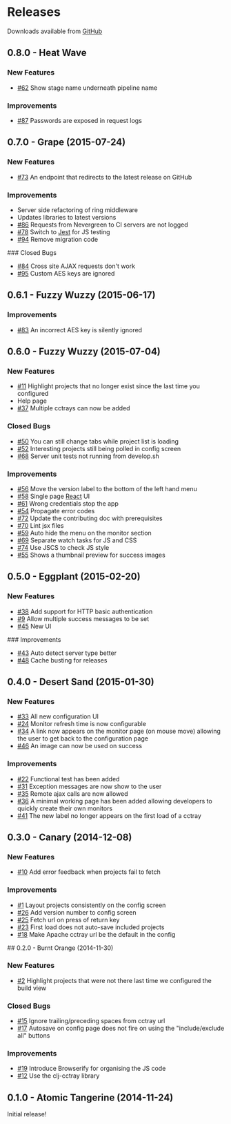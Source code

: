 # Releases

Downloads available from [GitHub](https://github.com/build-canaries/nevergreen/releases)

## 0.8.0 - Heat Wave

### New Features

* [\#62](https://github.com/build-canaries/nevergreen/issues/62) Show stage name underneath pipeline name

### Improvements

* [\#87](https://github.com/build-canaries/nevergreen/issues/87) Passwords are exposed in request logs

## 0.7.0 - Grape (2015-07-24)

### New Features

* [\#73](https://github.com/build-canaries/nevergreen/issues/73) An endpoint that redirects to the latest release on GitHub

### Improvements

* Server side refactoring of ring middleware
* Updates libraries to latest versions
* [\#86](https://github.com/build-canaries/nevergreen/issues/86) Requests from Nevergreen to CI servers are not logged
* [\#78](https://github.com/build-canaries/nevergreen/issues/78) Switch to [Jest](https://facebook.github.io/jest/) for JS testing
* [\#94](https://github.com/build-canaries/nevergreen/issues/94) Remove migration code

### Closed Bugs

* [\#84](https://github.com/build-canaries/nevergreen/issues/84) Cross site AJAX requests don't work
* [\#95](https://github.com/build-canaries/nevergreen/issues/95) Custom AES keys are ignored

## 0.6.1 - Fuzzy Wuzzy (2015-06-17)

### Improvements

* [\#83](https://github.com/build-canaries/nevergreen/issues/83) An incorrect AES key is silently ignored

## 0.6.0 - Fuzzy Wuzzy (2015-07-04)

### New Features

* [\#11](https://github.com/build-canaries/nevergreen/issues/11) Highlight projects that no longer exist since the last time you configured
* Help page
* [\#37](https://github.com/build-canaries/nevergreen/issues/37) Multiple cctrays can now be added

### Closed Bugs

* [\#50](https://github.com/build-canaries/nevergreen/issues/50) You can still change tabs while project list is loading
* [\#52](https://github.com/build-canaries/nevergreen/issues/52) Interesting projects still being polled in config screen
* [\#68](https://github.com/build-canaries/nevergreen/issues/68) Server unit tests not running from develop.sh

### Improvements

* [\#56](https://github.com/build-canaries/nevergreen/issues/56) Move the version label to the bottom of the left hand menu
* [\#58](https://github.com/build-canaries/nevergreen/issues/58) Single page [React](https://facebook.github.io/react/) UI
* [\#61](https://github.com/build-canaries/nevergreen/issues/61) Wrong credentials stop the app
* [\#54](https://github.com/build-canaries/nevergreen/issues/54) Propagate error codes
* [\#72](https://github.com/build-canaries/nevergreen/issues/72) Update the contributing doc with prerequisites
* [\#70](https://github.com/build-canaries/nevergreen/issues/70) Lint jsx files
* [\#59](https://github.com/build-canaries/nevergreen/issues/59) Auto hide the menu on the monitor section
* [\#69](https://github.com/build-canaries/nevergreen/issues/69) Separate watch tasks for JS and CSS
* [\#74](https://github.com/build-canaries/nevergreen/issues/74) Use JSCS to check JS style
* [\#55](https://github.com/build-canaries/nevergreen/issues/55) Shows a thumbnail preview for success images

## 0.5.0 - Eggplant (2015-02-20)

### New Features

* [\#38](https://github.com/build-canaries/nevergreen/issues/38) Add support for HTTP basic authentication
* [\#9](https://github.com/build-canaries/nevergreen/issues/9) Allow multiple success messages to be set
* [\#45](https://github.com/build-canaries/nevergreen/issues/45) New UI

### Improvements

* [\#43](https://github.com/build-canaries/nevergreen/issues/43) Auto detect server type better
* [\#48](https://github.com/build-canaries/nevergreen/issues/48) Cache busting for releases

## 0.4.0 - Desert Sand (2015-01-30)

### New Features

* [\#33](https://github.com/build-canaries/nevergreen/issues/33) All new configuration UI
* [\#24](https://github.com/build-canaries/nevergreen/issues/24) Monitor refresh time is now configurable
* [\#34](https://github.com/build-canaries/nevergreen/issues/34) A link now appears on the monitor page (on mouse move) allowing the user to get back to the configuration page
* [\#46](https://github.com/build-canaries/nevergreen/issues/46) An image can now be used on success

### Improvements

* [\#22](https://github.com/build-canaries/nevergreen/issues/22) Functional test has been added
* [\#31](https://github.com/build-canaries/nevergreen/issues/31) Exception messages are now show to the user
* [\#35](https://github.com/build-canaries/nevergreen/issues/35) Remote ajax calls are now allowed
* [\#36](https://github.com/build-canaries/nevergreen/issues/36) A minimal working page has been added allowing developers to quickly create their own monitors
* [\#41](https://github.com/build-canaries/nevergreen/issues/41) The new label no longer appears on the first load of a cctray

## 0.3.0 - Canary (2014-12-08)

### New Features

* [\#10](https://github.com/build-canaries/nevergreen/issues/10) Add error feedback when projects fail to fetch

### Improvements

* [\#1](https://github.com/build-canaries/nevergreen/issues/1) Layout projects consistently on the config screen
* [\#26](https://github.com/build-canaries/nevergreen/issues/26) Add version number to config screen
* [\#25](https://github.com/build-canaries/nevergreen/issues/25) Fetch url on press of return key
* [\#23](https://github.com/build-canaries/nevergreen/issues/23) First load does not auto-save included projects
* [\#18](https://github.com/build-canaries/nevergreen/issues/18) Make Apache cctray url be the default in the config

## 0.2.0 - Burnt Orange (2014-11-30)

### New Features

* [\#2](https://github.com/build-canaries/nevergreen/issues/2) Highlight projects that were not there last time we configured the build view

### Closed Bugs

* [\#15](https://github.com/build-canaries/nevergreen/issues/15) Ignore trailing/preceding spaces from cctray url
* [\#17](https://github.com/build-canaries/nevergreen/issues/17) Autosave on config page does not fire on using the "include/exclude all" buttons

### Improvements

* [\#19](https://github.com/build-canaries/nevergreen/issues/19) Introduce Browserify for organising the JS code
* [\#12](https://github.com/build-canaries/nevergreen/issues/12) Use the clj-cctray library

## 0.1.0 - Atomic Tangerine (2014-11-24)

Initial release!

